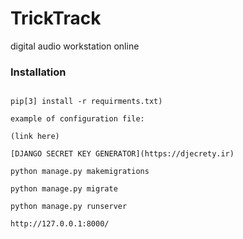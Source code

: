 # __TrickTrack__


digital audio workstation online


### Installation
```

pip[3] install -r requirments.txt)

example of configuration file:

(link here)

[DJANGO SECRET KEY GENERATOR](https://djecrety.ir)

python manage.py makemigrations

python manage.py migrate

python manage.py runserver

http://127.0.0.1:8000/
```

